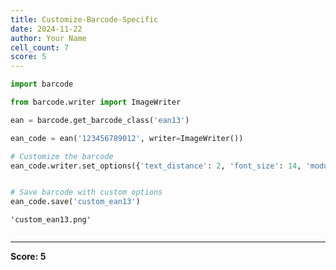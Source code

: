 ```yaml
---
title: Customize-Barcode-Specific
date: 2024-11-22
author: Your Name
cell_count: 7
score: 5
---
```


```python
import barcode


```


```python
from barcode.writer import ImageWriter


```


```python
ean = barcode.get_barcode_class('ean13')

```


```python
ean_code = ean('123456789012', writer=ImageWriter())


```


```python
# Customize the barcode
ean_code.writer.set_options({'text_distance': 2, 'font_size': 14, 'module_width': 0.2})

```


```python

# Save barcode with custom options
ean_code.save('custom_ean13')
```




    'custom_ean13.png'




```python

```


---
**Score: 5**
